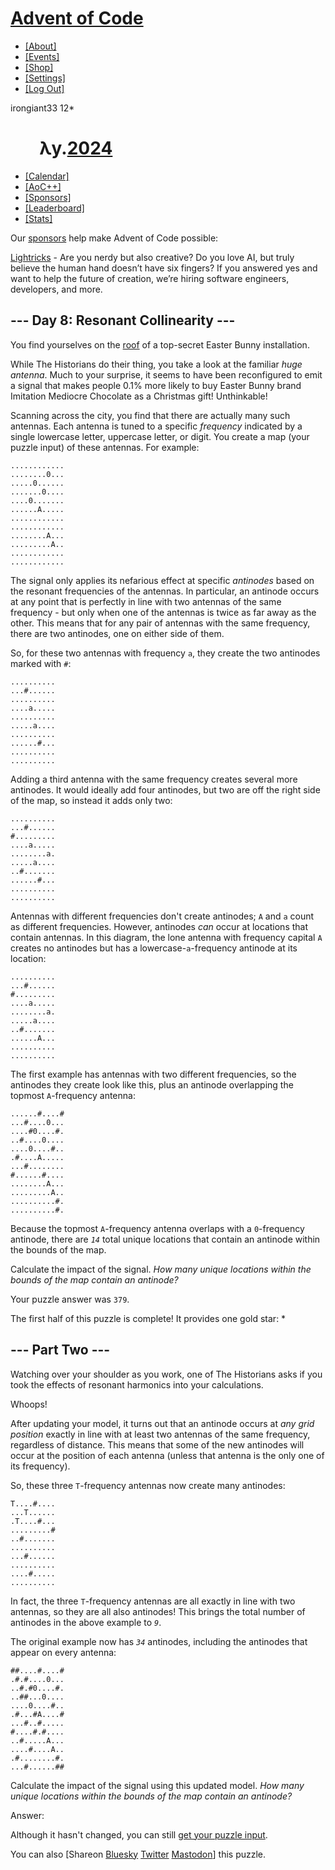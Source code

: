 # [Advent of Code](/)

-   [\[About\]](/2024/about)
-   [\[Events\]](/2024/events)
-   <a href="https://cottonbureau.com/people/advent-of-code"
    target="_blank">[Shop]</a>
-   [\[Settings\]](/2024/settings)
-   [\[Log Out\]](/2024/auth/logout)

irongiant33 <span class="star-count">12\*</span>

#        <span class="title-event-wrap">λy.</span>[2024](/2024)<span class="title-event-wrap"></span>

-   [\[Calendar\]](/2024)
-   [\[AoC++\]](/2024/support)
-   [\[Sponsors\]](/2024/sponsors)
-   [\[Leaderboard\]](/2024/leaderboard)
-   [\[Stats\]](/2024/stats)

Our [sponsors](/2024/sponsors) help make Advent of Code possible:

<a
href="/2024/sponsors/redirect?url=https%3A%2F%2Fwww%2Elightricks%2Ecom%2Fltxv"
target="_blank"
onclick="if(ga)ga(&#39;send&#39;,&#39;event&#39;,&#39;sponsor&#39;,&#39;sidebar&#39;,this.href);"
rel="noopener">Lightricks</a> - Are you nerdy but also creative? Do you
love AI, but truly believe the human hand doesn’t have six fingers? If
you answered yes and want to help the future of creation, we’re hiring
software engineers, developers, and more.

## --- Day 8: Resonant Collinearity ---

You find yourselves on the [roof](/2016/day/25) of a top-secret Easter
Bunny installation.

While The Historians do their thing, you take a look at the familiar
*huge antenna*. Much to your surprise, it seems to have been
reconfigured to emit a signal that makes people 0.1% more likely to buy
Easter Bunny brand
<span title="They could have imitated delicious chocolate, but the mediocre chocolate is WAY easier to imitate.">Imitation
Mediocre</span> Chocolate as a Christmas gift! Unthinkable!

Scanning across the city, you find that there are actually many such
antennas. Each antenna is tuned to a specific *frequency* indicated by a
single lowercase letter, uppercase letter, or digit. You create a map
(your puzzle input) of these antennas. For example:

    ............
    ........0...
    .....0......
    .......0....
    ....0.......
    ......A.....
    ............
    ............
    ........A...
    .........A..
    ............
    ............

The signal only applies its nefarious effect at specific *antinodes*
based on the resonant frequencies of the antennas. In particular, an
antinode occurs at any point that is perfectly in line with two antennas
of the same frequency - but only when one of the antennas is twice as
far away as the other. This means that for any pair of antennas with the
same frequency, there are two antinodes, one on either side of them.

So, for these two antennas with frequency `a`, they create the two
antinodes marked with `#`:

    ..........
    ...#......
    ..........
    ....a.....
    ..........
    .....a....
    ..........
    ......#...
    ..........
    ..........

Adding a third antenna with the same frequency creates several more
antinodes. It would ideally add four antinodes, but two are off the
right side of the map, so instead it adds only two:

    ..........
    ...#......
    #.........
    ....a.....
    ........a.
    .....a....
    ..#.......
    ......#...
    ..........
    ..........

Antennas with different frequencies don't create antinodes; `A` and `a`
count as different frequencies. However, antinodes *can* occur at
locations that contain antennas. In this diagram, the lone antenna with
frequency capital `A` creates no antinodes but has a
lowercase-`a`-frequency antinode at its location:

    ..........
    ...#......
    #.........
    ....a.....
    ........a.
    .....a....
    ..#.......
    ......A...
    ..........
    ..........

The first example has antennas with two different frequencies, so the
antinodes they create look like this, plus an antinode overlapping the
topmost `A`-frequency antenna:

    ......#....#
    ...#....0...
    ....#0....#.
    ..#....0....
    ....0....#..
    .#....A.....
    ...#........
    #......#....
    ........A...
    .........A..
    ..........#.
    ..........#.

Because the topmost `A`-frequency antenna overlaps with a `0`-frequency
antinode, there are *`14`* total unique locations that contain an
antinode within the bounds of the map.

Calculate the impact of the signal. *How many unique locations within
the bounds of the map contain an antinode?*

Your puzzle answer was `379`.

The first half of this puzzle is complete! It provides one gold star: \*

## --- Part Two ---

Watching over your shoulder as you work, one of The Historians asks if
you took the effects of resonant harmonics into your calculations.

Whoops!

After updating your model, it turns out that an antinode occurs at *any
grid position* exactly in line with at least two antennas of the same
frequency, regardless of distance. This means that some of the new
antinodes will occur at the position of each antenna (unless that
antenna is the only one of its frequency).

So, these three `T`-frequency antennas now create many antinodes:

    T....#....
    ...T......
    .T....#...
    .........#
    ..#.......
    ..........
    ...#......
    ..........
    ....#.....
    ..........

In fact, the three `T`-frequency antennas are all exactly in line with
two antennas, so they are all also antinodes! This brings the total
number of antinodes in the above example to *`9`*.

The original example now has *`34`* antinodes, including the antinodes
that appear on every antenna:

    ##....#....#
    .#.#....0...
    ..#.#0....#.
    ..##...0....
    ....0....#..
    .#...#A....#
    ...#..#.....
    #....#.#....
    ..#.....A...
    ....#....A..
    .#........#.
    ...#......##

Calculate the impact of the signal using this updated model. *How many
unique locations within the bounds of the map contain an antinode?*

Answer:

Although it hasn't changed, you can still
<a href="8/input" target="_blank">get your puzzle input</a>.

You can also <span class="share">\[Share<span class="share-content">on
<a
href="https://bsky.app/intent/compose?text=I%27ve+completed+Part+One+of+%22Resonant+Collinearity%22+%2D+Day+8+%2D+Advent+of+Code+2024+%23AdventOfCode+https%3A%2F%2Fadventofcode%2Ecom%2F2024%2Fday%2F8"
target="_blank">Bluesky</a> <a
href="https://twitter.com/intent/tweet?text=I%27ve+completed+Part+One+of+%22Resonant+Collinearity%22+%2D+Day+8+%2D+Advent+of+Code+2024&amp;url=https%3A%2F%2Fadventofcode%2Ecom%2F2024%2Fday%2F8&amp;related=ericwastl&amp;hashtags=AdventOfCode"
target="_blank">Twitter</a> <a href="javascript:void(0);"
onclick="var ms; try{ms=localStorage.getItem(&#39;mastodon.server&#39;)}finally{} if(typeof ms!==&#39;string&#39;)ms=&#39;&#39;; ms=prompt(&#39;Mastodon Server?&#39;,ms); if(typeof ms===&#39;string&#39; &amp;&amp; ms.length){this.href=&#39;https://&#39;+ms+&#39;/share?text=I%27ve+completed+Part+One+of+%22Resonant+Collinearity%22+%2D+Day+8+%2D+Advent+of+Code+2024+%23AdventOfCode+https%3A%2F%2Fadventofcode%2Ecom%2F2024%2Fday%2F8&#39;;try{localStorage.setItem(&#39;mastodon.server&#39;,ms);}finally{}}else{return false;}"
target="_blank">Mastodon</a></span>\]</span> this puzzle.
